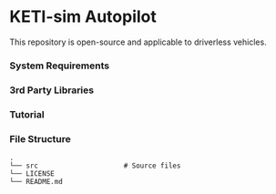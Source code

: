 # KETI-sim Autopilot

This repository is open-source and applicable to driverless vehicles.

### System Requirements

### 3rd Party Libraries

### Tutorial

### File Structure

    .
    └── src                     # Source files
    └── LICENSE
    └── README.md
